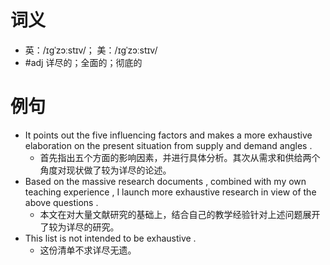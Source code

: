 # 词义
- 英：/ɪɡˈzɔːstɪv/； 美：/ɪɡˈzɔːstɪv/
- #adj 详尽的；全面的；彻底的
# 例句
- It points out the five influencing factors and makes a more exhaustive elaboration on the present situation from supply and demand angles .
	- 首先指出五个方面的影响因素，并进行具体分析。其次从需求和供给两个角度对现状做了较为详尽的论述。
- Based on the massive research documents , combined with my own teaching experience , I launch more exhaustive research in view of the above questions .
	- 本文在对大量文献研究的基础上，结合自己的教学经验针对上述问题展开了较为详尽的研究。
- This list is not intended to be exhaustive .
	- 这份清单不求详尽无遗。
